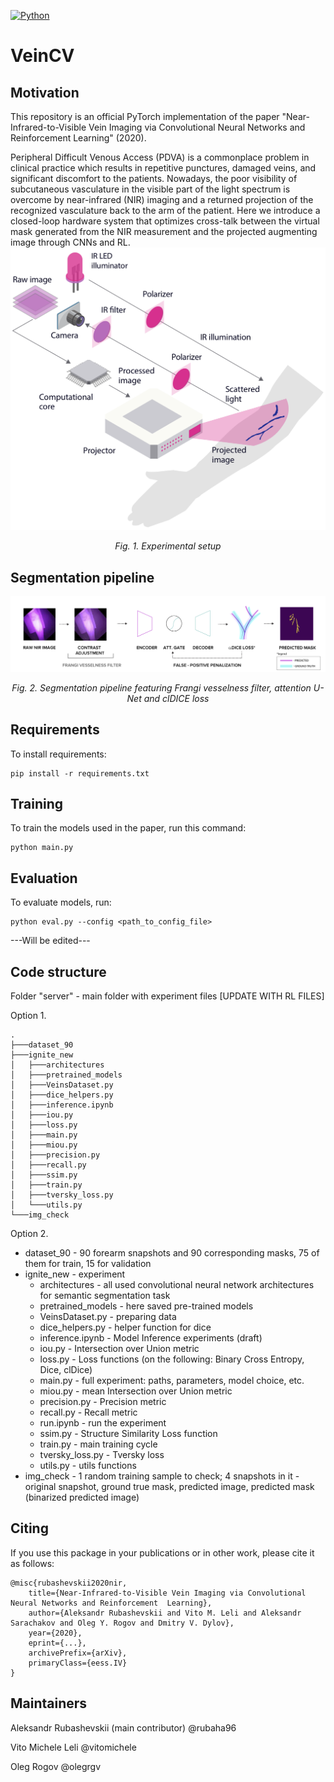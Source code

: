 [![Python](https://img.shields.io/badge/python-3.6-blue.svg)](https://python.org)

# VeinCV
## Motivation
This repository is an official PyTorch implementation of the paper "Near-Infrared-to-Visible Vein Imaging via Convolutional Neural Networks and Reinforcement  Learning" (2020). 

Peripheral Difficult Venous Access (PDVA) is a commonplace problem in clinical practice which results in repetitive punctures, damaged veins, and significant discomfort to the patients. Nowadays, the poor visibility of subcutaneous vasculature in the visible part of the light spectrum is overcome by near-infrared (NIR) imaging and a returned projection of the recognized vasculature back to the arm of the patient. Here we introduce a closed-loop hardware system that optimizes cross-talk between the virtual mask generated from the NIR measurement and the projected augmenting image through CNNs and RL.
![Experimental setup scheme](https://github.com/cviaai/NIR-VISIBLE-IMAGING-WITH-CNN-RL/blob/master/img/Experimental_setup_scheme.png)

</p>
<p align="center">
<em> Fig. 1. Experimental setup </em><br>
</p>

## Segmentation pipeline
![Segmentation pipeline](https://github.com/cviaai/NIR-VISIBLE-IMAGING-WITH-CNN-RL/blob/master/img/Segmentation_pipeline.png)

</p>
<p align="center">
<em> Fig. 2. Segmentation pipeline featuring Frangi vesselness filter, attention U-Net and clDICE loss </em><br>
</p>

## Requirements
To install requirements:

```setup
pip install -r requirements.txt
```

## Training

To train the models used in the paper, run this command:

```train
python main.py
```

## Evaluation

To evaluate models, run:

```eval
python eval.py --config <path_to_config_file>
```
---Will be edited--- 

## Code structure 
Folder "server" - main folder with experiment files
[UPDATE WITH RL FILES]

Option 1.

```
.
├───dataset_90
├───ignite_new
│   ├───architectures
│   ├───pretrained_models
│   ├───VeinsDataset.py
│   ├───dice_helpers.py
│   ├───inference.ipynb
│   ├───iou.py
│   ├───loss.py
│   ├───main.py
│   ├───miou.py
│   ├───precision.py
│   ├───recall.py
│   ├───ssim.py
│   ├───train.py
│   ├───tversky_loss.py
│   └───utils.py
└───img_check
```

Option 2.

* dataset_90 - 90 forearm snapshots and 90 corresponding masks, 75 of them for train, 15 for validation
* ignite_new - experiment
  * architectures - all used convolutional neural network architectures for semantic segmentation task
  * pretrained_models - here saved pre-trained models
  * VeinsDataset.py - preparing data
  * dice_helpers.py - helper function for dice
  * inference.ipynb - Model Inference experiments (draft)
  * iou.py - Intersection over Union metric
  * loss.py - Loss functions (on the following: Binary Cross Entropy, Dice, clDice)
  * main.py - full experiment: paths, parameters, model choice, etc.
  * miou.py - mean Intersection over Union metric
  * precision.py - Precision metric
  * recall.py - Recall metric
  * run.ipynb - run the experiment
  * ssim.py - Structure Similarity Loss function
  * train.py - main training cycle
  * tversky_loss.py - Tversky loss
  * utils.py - utils functions
* img_check - 1 random training sample to check; 4 snapshots in it - original snapshot, ground true mask, predicted image, predicted mask (binarized predicted image)

## Citing
If you use this package in your publications or in other work, please cite it as follows:
```
@misc{rubashevskii2020nir,
    title={Near-Infrared-to-Visible Vein Imaging via Convolutional Neural Networks and Reinforcement  Learning},
    author={Aleksandr Rubashevskii and Vito M. Leli and Aleksandr Sarachakov and Oleg Y. Rogov and Dmitry V. Dylov},
    year={2020},
    eprint={...},
    archivePrefix={arXiv},
    primaryClass={eess.IV}
}
```

## Maintainers
Aleksandr Rubashevskii (main contributor) @rubaha96

Vito Michele Leli @vitomichele

Oleg Rogov @olegrgv
